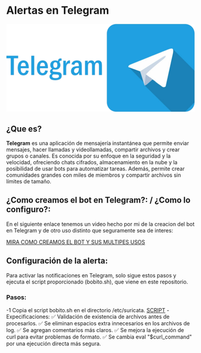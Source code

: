 
# Alertas en Telegram 

![img](img/img10..png)

## ¿Que es?
**Telegram** es una aplicación de mensajería instantánea que permite enviar mensajes, hacer llamadas y videollamadas, compartir archivos y crear grupos o canales. Es conocida por su enfoque en la seguridad y la velocidad, ofreciendo chats cifrados, almacenamiento en la nube y la posibilidad de usar bots para automatizar tareas. Además, permite crear comunidades grandes con miles de miembros y compartir archivos sin límites de tamaño.

## ¿Como creamos el bot en Telegram?: / ¿Como lo configuro?:
En el siguiente enlace tenemos un video hecho por mi de la creacion del bot en  Telegram y de otro uso distinto que seguramente sea de interes:

[MIRA COMO CREAMOS EL BOT Y SUS MULTIPES USOS ](https://www.youtube.com/watch?v=3ZwDs3u6pHc)

## Configuración de la alerta: 
Para activar las notificaciones en Telegram, solo sigue estos pasos y ejecuta el script proporcionado (bobito.sh), que viene en este repositorio.

### Pasos:
-1 Copia el script bobito.sh en el directorio /etc/suricata. [SCRIPT](script.md)
  -Expecificaciones:
✅ Validación de existencia de archivos antes de procesarlos.
✅ Se eliminan espacios extra innecesarios en los archivos de log.
✅ Se agregan comentarios más claros.
✅ Se mejora la ejecución de curl para evitar problemas de formato.
✅ Se cambia eval "$curl_command" por una ejecución directa más segura.
